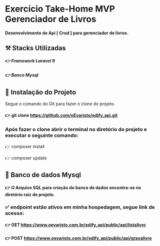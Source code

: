 # Exercício Take-Home MVP Gerenciador de Livros

#### Desenvolvimento de Api [ Crud ] para gerenciador de livros.

## ⚒️ Stacks Utilizadas
##### 👉  Framework Laravel 9

##### 👉 Banco Mysql

## 🏁 Instalação do Projeto

Segue o comando do Git para fazer o clone do projeto.
#### 👉 git clone  https://github.com/oEvaristo/edify_api.git

### Após fazer o clone abrir o terminal no diretório do projeto e executar o seguinte comando:

👉 composer install

👉 composer update

## 🎲 Banco de dados Mysql

#### 👉 O Arquivo SQL para criação do banco de dados encontra-se no diretório raiz do projeto.


### ✅ endpoint estão ativos em minha hospedagem, segue link de acesso:

#### 👉 GET https://www.oevaristo.com.br/edify_api/public/api/listalivro

#### 👉 POST https://www.oevaristo.com.br/edify_api/public/api/gravalivro

